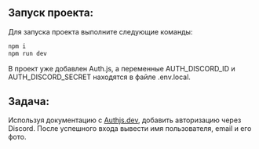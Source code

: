 ## Запуск проекта:

Для запуска проекта выполните следующие команды:

```sh
npm i
npm run dev
```

В проект уже добавлен Auth.js, а переменные AUTH_DISCORD_ID и AUTH_DISCORD_SECRET находятся в файле .env.local.
## Задача:
Используя документацию с [Authjs.dev](https://authjs.dev/getting-started/installation?framework=Next.js), добавить авторизацию через Discord. После успешного входа вывести имя пользователя, email и его фото.
